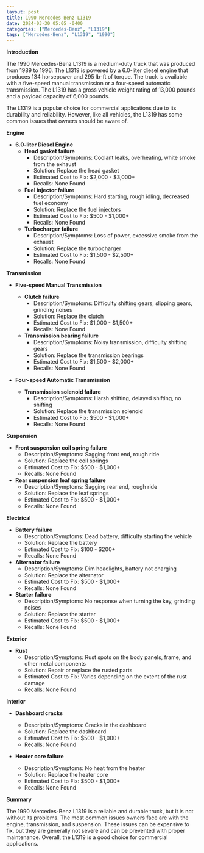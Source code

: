 ```yaml
---
layout: post
title: 1990 Mercedes-Benz L1319
date: 2024-03-30 05:05 -0400
categories: ["Mercedes-Benz", "L1319"]
tags: ["Mercedes-Benz", "L1319", "1990"]
---
```

**Introduction**

The 1990 Mercedes-Benz L1319 is a medium-duty truck that was produced from 1989 to 1996. The L1319 is powered by a 6.0-liter diesel engine that produces 134 horsepower and 295 lb-ft of torque. The truck is available with a five-speed manual transmission or a four-speed automatic transmission. The L1319 has a gross vehicle weight rating of 13,000 pounds and a payload capacity of 6,000 pounds.

The L1319 is a popular choice for commercial applications due to its durability and reliability. However, like all vehicles, the L1319 has some common issues that owners should be aware of.

**Engine**

* **6.0-liter Diesel Engine**
    * **Head gasket failure**
        * Description/Symptoms: Coolant leaks, overheating, white smoke from the exhaust
        * Solution: Replace the head gasket
        * Estimated Cost to Fix: $2,000 - $3,000+
        * Recalls: None Found
    * **Fuel injector failure**
        * Description/Symptoms: Hard starting, rough idling, decreased fuel economy
        * Solution: Replace the fuel injectors
        * Estimated Cost to Fix: $500 - $1,000+
        * Recalls: None Found
    * **Turbocharger failure**
        * Description/Symptoms: Loss of power, excessive smoke from the exhaust
        * Solution: Replace the turbocharger
        * Estimated Cost to Fix: $1,500 - $2,500+
        * Recalls: None Found

**Transmission**

* **Five-speed Manual Transmission**
    * **Clutch failure**
        * Description/Symptoms: Difficulty shifting gears, slipping gears, grinding noises
        * Solution: Replace the clutch
        * Estimated Cost to Fix: $1,000 - $1,500+
        * Recalls: None Found
    * **Transmission bearing failure**
        * Description/Symptoms: Noisy transmission, difficulty shifting gears
        * Solution: Replace the transmission bearings
        * Estimated Cost to Fix: $1,500 - $2,000+
        * Recalls: None Found

* **Four-speed Automatic Transmission**
    * **Transmission solenoid failure**
        * Description/Symptoms: Harsh shifting, delayed shifting, no shifting
        * Solution: Replace the transmission solenoid
        * Estimated Cost to Fix: $500 - $1,000+
        * Recalls: None Found

**Suspension**

* **Front suspension coil spring failure**
    * Description/Symptoms: Sagging front end, rough ride
    * Solution: Replace the coil springs
    * Estimated Cost to Fix: $500 - $1,000+
    * Recalls: None Found
* **Rear suspension leaf spring failure**
    * Description/Symptoms: Sagging rear end, rough ride
    * Solution: Replace the leaf springs
    * Estimated Cost to Fix: $500 - $1,000+
    * Recalls: None Found

**Electrical**

* **Battery failure**
    * Description/Symptoms: Dead battery, difficulty starting the vehicle
    * Solution: Replace the battery
    * Estimated Cost to Fix: $100 - $200+
    * Recalls: None Found
* **Alternator failure**
    * Description/Symptoms: Dim headlights, battery not charging
    * Solution: Replace the alternator
    * Estimated Cost to Fix: $500 - $1,000+
    * Recalls: None Found
* **Starter failure**
    * Description/Symptoms: No response when turning the key, grinding noises
    * Solution: Replace the starter
    * Estimated Cost to Fix: $500 - $1,000+
    * Recalls: None Found

**Exterior**

* **Rust**
    * Description/Symptoms: Rust spots on the body panels, frame, and other metal components
    * Solution: Repair or replace the rusted parts
    * Estimated Cost to Fix: Varies depending on the extent of the rust damage
    * Recalls: None Found

**Interior**

* **Dashboard cracks**
    * Description/Symptoms: Cracks in the dashboard
    * Solution: Replace the dashboard
    * Estimated Cost to Fix: $500 - $1,000+
    * Recalls: None Found

* **Heater core failure**
    * Description/Symptoms: No heat from the heater
    * Solution: Replace the heater core
    * Estimated Cost to Fix: $500 - $1,000+
    * Recalls: None Found

**Summary**

The 1990 Mercedes-Benz L1319 is a reliable and durable truck, but it is not without its problems. The most common issues owners face are with the engine, transmission, and suspension. These issues can be expensive to fix, but they are generally not severe and can be prevented with proper maintenance. Overall, the L1319 is a good choice for commercial applications.
